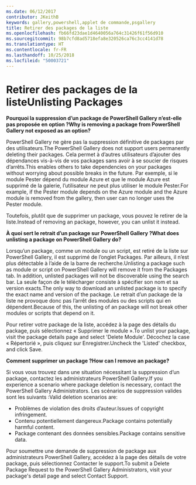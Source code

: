 ```yaml
---
ms.date: 06/12/2017
contributor: JKeithB
keywords: gallery,powershell,applet de commande,psgallery
title: Retirer des packages de la liste
ms.openlocfilehash: fb66fd23dae1d4640056a764c31426f61f56d910
ms.sourcegitcommit: 98b7cfd8ad5718efa8e320526ca76c3cc4141d78
ms.translationtype: HT
ms.contentlocale: fr-FR
ms.lasthandoff: 10/25/2018
ms.locfileid: "50003721"
---
```

# <a name="unlisting-packages"></a><span data-ttu-id="f62e5-103">Retirer des packages de la liste</span><span class="sxs-lookup"><span data-stu-id="f62e5-103">Unlisting Packages</span></span>

<span data-ttu-id="f62e5-104">**Pourquoi la suppression d’un package de PowerShell Gallery n’est-elle pas proposée en option ?**</span><span class="sxs-lookup"><span data-stu-id="f62e5-104">**Why is removing a package from PowerShell Gallery not exposed as an option?**</span></span>

<span data-ttu-id="f62e5-105">PowerShell Gallery ne gère pas la suppression définitive de packages par des utilisateurs.</span><span class="sxs-lookup"><span data-stu-id="f62e5-105">The PowerShell Gallery does not support users permanently deleting their packages.</span></span>
<span data-ttu-id="f62e5-106">Cela permet à d’autres utilisateurs d’ajouter des dépendances vis-à-vis de vos packages sans avoir à se soucier de risques d’arrêts.</span><span class="sxs-lookup"><span data-stu-id="f62e5-106">This enables others to take dependencies on your packages without worrying about possible breaks in the future.</span></span>
<span data-ttu-id="f62e5-107">Par exemple, si le module Pester dépend du module Azure et que le module Azure est supprimé de la galerie, l’utilisateur ne peut plus utiliser le module Pester.</span><span class="sxs-lookup"><span data-stu-id="f62e5-107">For example, if the Pester module depends on the Azure module and the Azure module is removed from the gallery, then user can no longer uses the Pester module.</span></span>

<span data-ttu-id="f62e5-108">Toutefois, plutôt que de supprimer un package, vous pouvez le retirer de la liste.</span><span class="sxs-lookup"><span data-stu-id="f62e5-108">Instead of removing an package, however, you can unlist it instead.</span></span>

<span data-ttu-id="f62e5-109">**À quoi sert le retrait d’un package sur PowerShell Gallery ?**</span><span class="sxs-lookup"><span data-stu-id="f62e5-109">**What does unlisting a package on PowerShell Gallery do?**</span></span>

<span data-ttu-id="f62e5-110">Lorsqu’un package, comme un module ou un script, est retiré de la liste sur PowerShell Gallery, il est supprimé de l’onglet Packages. Par ailleurs, il n’est plus détectable à l’aide de la barre de recherche.</span><span class="sxs-lookup"><span data-stu-id="f62e5-110">Unlisting a package such as module or script on PowerShell Gallery will remove it from the Packages tab. In addition, unlisted packages will not be discoverable using the search bar.</span></span>
<span data-ttu-id="f62e5-111">La seule façon de le télécharger consiste à spécifier son nom et sa version exacts.</span><span class="sxs-lookup"><span data-stu-id="f62e5-111">The only way to download an unlisted package is to specify the exact name and version of the package.</span></span>
<span data-ttu-id="f62e5-112">Le retrait d’un package de la liste ne provoque donc pas l’arrêt des modules ou des scripts qui en dépendent.</span><span class="sxs-lookup"><span data-stu-id="f62e5-112">Because of this, the unlisting of an package will not break other modules or scripts that depend on it.</span></span>

<span data-ttu-id="f62e5-113">Pour retirer votre package de la liste, accédez à la page des détails du package, puis sélectionnez « Supprimer le module ».</span><span class="sxs-lookup"><span data-stu-id="f62e5-113">To unlist your package, visit the package details page and select 'Delete Module'.</span></span> <span data-ttu-id="f62e5-114">Décochez la case « Répertorié », puis cliquez sur Enregistrer.</span><span class="sxs-lookup"><span data-stu-id="f62e5-114">Uncheck the 'Listed' checkbox, and click Save.</span></span>

<span data-ttu-id="f62e5-115">**Comment supprimer un package ?**</span><span class="sxs-lookup"><span data-stu-id="f62e5-115">**How can I remove an package?**</span></span>

<span data-ttu-id="f62e5-116">Si vous vous trouvez dans une situation nécessitant la suppression d’un package, contactez les administrateurs PowerShell Gallery.</span><span class="sxs-lookup"><span data-stu-id="f62e5-116">If you experience a scenario where package deletion is necessary, contact the PowerShell Gallery Administrators.</span></span>
<span data-ttu-id="f62e5-117">Les scénarios de suppression valides sont les suivants :</span><span class="sxs-lookup"><span data-stu-id="f62e5-117">Valid deletion scenarios are:</span></span>
- <span data-ttu-id="f62e5-118">Problèmes de violation des droits d’auteur.</span><span class="sxs-lookup"><span data-stu-id="f62e5-118">Issues of copyright infringement.</span></span>
- <span data-ttu-id="f62e5-119">Contenu potentiellement dangereux.</span><span class="sxs-lookup"><span data-stu-id="f62e5-119">Package contains potentially harmful content.</span></span>
- <span data-ttu-id="f62e5-120">Package contenant des données sensibles.</span><span class="sxs-lookup"><span data-stu-id="f62e5-120">Package contains sensitive data.</span></span>

<span data-ttu-id="f62e5-121">Pour soumettre une demande de suppression de package aux administrateurs PowerShell Gallery, accédez à la page des détails de votre package, puis sélectionnez Contacter le support.</span><span class="sxs-lookup"><span data-stu-id="f62e5-121">To submit a Delete Package Request to the PowerShell Gallery Administrators, visit your package's detail page and select Contact Support.</span></span>
